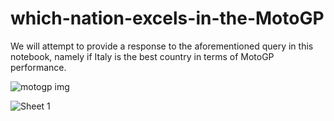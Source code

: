 # which-nation-excels-in-the-MotoGP


We will attempt to provide a response to the aforementioned query in this notebook, namely if Italy is the best country in terms of MotoGP performance.

![motogp img](https://user-images.githubusercontent.com/85513416/196240071-d1191849-2079-495e-b46b-ac3c222a4a1d.jpg)

![Sheet 1](https://user-images.githubusercontent.com/85513416/196240344-9ca872e0-ddec-4ee4-99cb-c9e3fa3b3be7.png)



